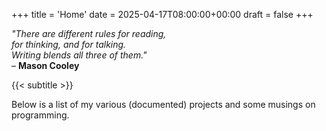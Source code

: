 +++
title = 'Home'
date = 2025-04-17T08:00:00+00:00
draft = false
+++

*"There are different rules for reading,*<br/>
*for thinking, and for talking.*<br/>
*Writing blends all three of them."*<br/>
– **Mason Cooley**

{{< subtitle >}}

Below is a list of my various (documented) projects and some musings on
programming.

